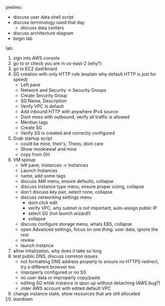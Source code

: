 prelims:
- discuss user data shell script
- discuss terminology used that day
    - discuss data centers
- discuss architecture diagram
- begin lab

lab:
1) sign into AWS console
2) go to or check you are in us-east-2 (why?)
3) go to EC2 dashboard
4) SG creation with only HTTP rule (explain why default HTTP is just for speed)
    - Left pane
    - Network and Security -> Security Groups
    - Create Security Group
    - SG Name, Description
    - Verify VPC is default
    - Add inbound HTTP with anywhere IPv4 source
    - Dont mess with outbound, verify all traffic is allowed
    - Mention tags
    - Create SG
    - Verify SG is created and correctly configured
5) Grab startup script
    - could be mine, their's, Theos, dont care
    - Show mookiewaf and mine
    - copy from GH
6) VM spinup 
    - left pane, Instances -> Instances
    - Launch Instances 
    - name, add some tags
    - discuss AMI menu, ensure defaults, collapse
    - discuss Instance type menu, ensure proper sizing, collapse
    - don't discuss key pair, select none, collapse
    - discuss networking settings menu
        - dont click edit
        - verify VPC, why subnet is not important, auto-assign public IP
        - select SG (not launch wizard!)
        - collapse
    - discuss configure storage menu, whats EBS, collapse
    - open Advanced settings, focus on one thing: user data, ignore the rest
    - review
    - launch instance
7) allow initalization, why does it take so long
8) test public DNS, discuss common issues
    - not formatting DNS address properly to ensure no HTTPS redirect, try a different browser too
    - improperly configured or no SG
    - no user data or improperly copy/paste
    - editing SG while instance is spun up without detaching (AWS bug?)
    - older AWS account with edited default VPC
9) change instance state, show resources that are still allocated
10) teardown 